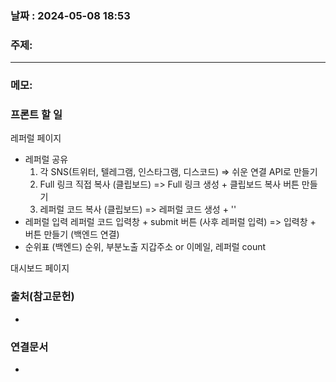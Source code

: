 
### 날짜 : 2024-05-08 18:53

### 주제: 

---
### 메모: 
### 프론트 할 일

레퍼럴 페이지
- 레퍼럴 공유
	1. 각 SNS(트위터, 텔레그램, 인스타그램, 디스코드) 
	   => 쉬운 연결 API로 만들기
	2. Full 링크 직접 복사 (클립보드)
	   => Full 링크 생성 + 클립보드 복사 버튼 만들기
	3. 레퍼럴 코드 복사 (클립보드)
	   => 레퍼럴 코드 생성 + ''
- 레퍼럴 입력
	 레퍼럴 코드 입력창 + submit 버튼 (사후 레퍼럴 입력)
	 => 입력창 + 버튼 만들기 (백엔드 연결)
- 순위표 
	 (백엔드) 순위, 부분노출 지갑주소 or 이메일, 레퍼럴 count

대시보드 페이지









### 출처(참고문헌)
-

### 연결문서
-